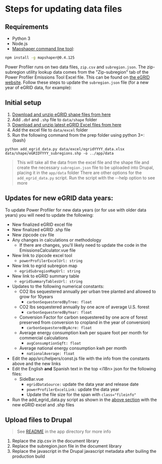# Steps for updating data files

## Requirements
- Python 3
- Node.js
- [Mapshaper command line tool](https://github.com/mbloch/mapshaper):
```bash
npm install -g mapshaper@0.4.125
```

Power Profiler runs on two data files, `zip.csv` and `subregion.json`. The zip-subregion utility lookup data comes from the "Zip-subregion" tab of the Power Profiler Emissions Tool Excel file. This can be found on [the eGRID website](https://www.epa.gov/egrid). Follow these steps to update the `subregion.json` file (for a new year of eGRID data, for example):

## Initial setup

1. [Download and unzip eGRID shape files from here](https://www.epa.gov/egrid/egrid-mapping-files)
2. Add `.dbf` and `.shp` file to `data/shape` folder
3. [Download and unzip latest eGRID Excel files from here](https://www.epa.gov/egrid/download-data)
3. Add the excel file to `data/excel` folder
4. Run the following command from the prep folder using python 3+:
{bash}
```
python add_egrid_data.py data/excel/egridYYYY_data.xlsx data/shape/eGRIDYYYY_subregions.shp -o ../app/data
```
> This will take all the data from the excel file and the shape file and create the necessary `subregion.json` file to be uploaded into Drupal, placing it in the `app/data` folder
> There are other options for the `add_egrid_data.py` script. Run the script with the --help option to see more

## Updates for new eGRID data years:

To update Power Profiler for new data years (or for use with older data years) you will need to update the following:

*	New finalized eGRID excel file
* New finalized eGRID .shp file
*	New zipcode csv file
*	Any changes in calculations or methodology
    * If there are changes, you'll likely need to update the code in the EmissionsCalculator.vue file
*	New link to zipcode excel tool
    * `powerProfilerExcelUrl: string`
*	New link to egrid subregion map
    * `egridSubregionMapUrl: string`
*	New link to eGRID summary table
    * `egridSummaryTablesUrl: string`
*	Updates to the following numerical constants:
    *	CO2 lbs sequestered annually per urban tree planted and allowed to grow for 10years
        *	`carbonSequesteredByTree: float`
    *	CO2 lbs sequestered annually by one acre of average U.S. forest
        *	`carbonSequesteredByYear: float`
    *	Conversion Factor for carbon sequestered by one acre of forest preserved from conversion to cropland  in the year of conversion)
        *	`carbonSequesteredByAcre: float`
    *	Average energy consumption kwh per square foot  per month for commercial calculations
        *	`avgConsumptionSqft: float`
    *	Average national energy consumption kwh per month
        *	`nationalAverage: float`
* Edit the app/src/helpers/const.js file with the info from the constants above and the new links
* Edit the English **and** Spanish text in the top \<i18n\> json for the following files:
    * SideBar.vue
        * `egridDataSource:` update the data year and release date
        * `powerProfilerExcelLink:` update the data year
        * Update the file size for the span with `class="fileinfo"`
* Run the add_egrid_data.py script as shown in the [above section](#initial-setup) with the new eGRID excel and .shp files

## Upload files to Drupal

> See [README](../app/README.md) in the app directory for more info

1. Replace the zip.csv in the document library
2. Replace the subregion.json file in the document library
3. Replace the javascript in the Drupal javascript metadata after builing the production build